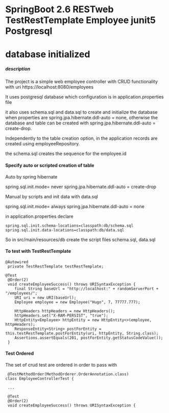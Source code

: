 # SpringBoot 2.6 RESTweb TestRestTemplate Employee junit5 Postgresql
# database initialized 
##### description

  The project is a simple web employee controller with CRUD functionality with uri
  https://localhost:8080/employees
  
  It uses postgresql database which configuration is in application.properties file
  
  it also uses schema.sql and data.sql to create and initialize the database when properties
  are spring.jpa.hibernate.ddl-auto = none, otherwise the database and table can be created
  with spring.jpa.hibernate.ddl-auto = create-drop. 
  
  Independently to the table creation option, in the application records are created using
  employeeRepository.

  the schema.sql creates the sequence for the employee.id
  
####  Specify auto or scripted creation of table
  
  Auto by spring hibernate
  
  spring.sql.init.mode= never
  spring.jpa.hibernate.ddl-auto = create-drop
  
  Manual by scripts and init data with data.sql
  
  spring.sql.init.mode= always
  spring.jpa.hibernate.ddl-auto = none
  
  
  in application.properties declare
  
    spring.sql.init.schema-locations=classpath:db/schema.sql
    spring.sql.init.data-locations=classpath:db/data.sql
  
  So in src/main/resources/db create the script files schema.sql, data.sql
  
#### To test with TestRestTemplate

    @Autowired
	 private TestRestTemplate testRestTemplate;
     
    @Test
	 @Order(2)
	 void createEmployeeSuccess() throws URISyntaxException {
		final String baseUrl = "http://localhost:" + randomServerPort + "/employees/";
		URI uri = new URI(baseUrl);
		Employee employee = new Employee("Hugo", 7, 77777.777);
		
		HttpHeaders httpHeaders = new HttpHeaders();
		httpHeaders.set("X-RAM-PERSIST", "true");
		HttpEntity<Employee> httpEntity = new HttpEntity<>(employee, httpHeaders);
		ResponseEntity<String> postForEntity = this.testRestTemplate.postForEntity(uri, httpEntity, String.class);
		Assertions.assertEquals(201, postForEntity.getStatusCodeValue());
	 }
     

#### Test Ordered

The set of crud test are ordered in order to pass with

	 @TestMethodOrder(MethodOrderer.OrderAnnotation.class)
    class EmployeeControllerTest {
	
	 ...
	 
	 @Test
	 @Order(2)
	 void createEmployeeSuccess() throws URISyntaxException {
	
	
